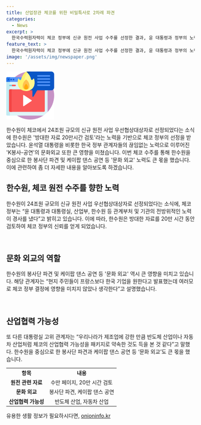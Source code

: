 ```yaml
---
title: 산업장관 체코를 위한 비밀특사로 2차례 파견
categories:
  - News
excerpt: >
  한국수력원자력이 체코 정부에 신규 원전 사업 수주를 선정한 결과, 윤 대통령과 정부의 노력이 결실을 맺었다. 미국의 입찰 포기 후 한국과 프랑스 간의 경쟁으로 진행된 수주전에서 대통령실은 원전 관련 자료를 체코에 보내며 총력전을 벌였고, 한수원을 중심으로 한 봉사단 파견과 케이팝 댄스 공연 등 문화 외교도 적극적으로 이뤄졌다. 이 모든 것이 체코 정부의 선택에 영향을 미쳤다. 거의 매일 보고를 받은 윤 대통령이 체코에 직접 접촉하며 수주를 이룬 것으로 해석된다.
feature_text: >
  한국수력원자력이 체코 정부에 신규 원전 사업 수주를 선정한 결과, 윤 대통령과 정부의 노력이 결실을 맺었다. 미국의 입찰 포기 후 한국과 프랑스 간의 경쟁으로 진행된 수주전에서 대통령실은 원전 관련 자료를 체코에 보내며 총력전을 벌였고, 한수원을 중심으로 한 봉사단 파견과 케이팝 댄스 공연 등 문화 외교도 적극적으로 이뤄졌다. 이 모든 것이 체코 정부의 선택에 영향을 미쳤다. 거의 매일 보고를 받은 윤 대통령이 체코에 직접 접촉하며 수주를 이룬 것으로 해석된다.
image: '/assets/img/newspaper.png'
---
```


<p><img src="/assets/img/news.png" alt="rentncar 속보" /></p>

<p>한수원이 체코에서 24조원 규모의 신규 원전 사업 우선협상대상자로 선정되었다는 소식에 한수원은 '방대한 자료 20만시간 검토'라는 노력을 기반으로 체코 정부의 선정을 받았습니다. 윤석열 대통령을 비롯한 한국 정부 관계자들의 끊임없는 노력으로 이루어진 'K봉사-공연'의 문화외교 또한 큰 영향을 미쳤습니다. 이번 체코 수주를 통해 한수원을 중심으로 한 봉사단 파견 및 케이팝 댄스 공연 등 '문화 외교' 노력도 큰 몫을 했습니다. 이에 관련하여 좀 더 자세한 내용을 알아보도록 하겠습니다. </p>

<h2 data-ke-size="size26">한수원, 체코 원전 수주를 향한 노력</h2>

<p>한수원이 24조원 규모의 신규 원전 사업 우선협상대상자로 선정되었다는 소식에, 체코 정부는 “윤 대통령과 대통령실, 산업부, 한수원 등 관계부처 및 기관의 전방위적인 노력이 경사를 냈다”고 밝히고 있습니다. 이에 따라, 한수원은 방대한 자료를 20만 시간 동안 검토하여 체코 정부의 신뢰를 얻게 되었습니다.</p>

<p data-ke-size="size16">&nbsp;</p>

<h2 data-ke-size="size26">문화 외교의 역할</h2>

<p>한수원의 봉사단 파견 및 케이팝 댄스 공연 등 '문화 외교' 역시 큰 영향을 미치고 있습니다. 해당 관계자는 “현지 주민들이 프랑스보다 한국 기업을 원한다고 발표했는데 여러모로 체코 정부 결정에 영향을 미치지 않았나 생각한다”고 설명했습니다. </p>

<p data-ke-size="size16">&nbsp;</p>

<h2 data-ke-size="size26">산업협력 가능성</h2>

<p>또 다른 대통령실 고위 관계자는 “우리나라가 제조업에 강한 만큼 반도체 산업이나 자동차 산업처럼 체코의 산업협력 가능성을 패키지로 약속한 것도 득을 본 것 같다”고 말했다. 한수원을 중심으로 한 봉사단 파견과 케이팝 댄스 공연 등 ‘문화 외교’도 큰 몫을 했습니다. </p>

<table>
    <tr>
        <td style="text-align: center; height: 17px;"><b>항목</b></td>
        <td style="text-align: center; height: 17px;"><b>내용</b></td>
    </tr>
    <tr>
        <td style="text-align: center; height: 17px;"><b>원전 관련 자료</b></td>
        <td style="text-align: center; height: 17px;">수만 페이지, 20만 시간 검토</td>
    </tr>
    <tr>
        <td style="text-align: center; height: 17px;"><b>문화 외교</b></td>
        <td style="text-align: center; height: 17px;">봉사단 파견, 케이팝 댄스 공연</td>
    </tr>
    <tr>
        <td style="text-align: center; height: 17px;"><b>산업협력 가능성</b></td>
        <td style="text-align: center; height: 17px;">반도체 산업, 자동차 산업</td>
    </tr>
</table>
유용한 생활 정보가 필요하시다면, <a href="https://onioninfo.kr" rel="dofollow">onioninfo.kr</a>


